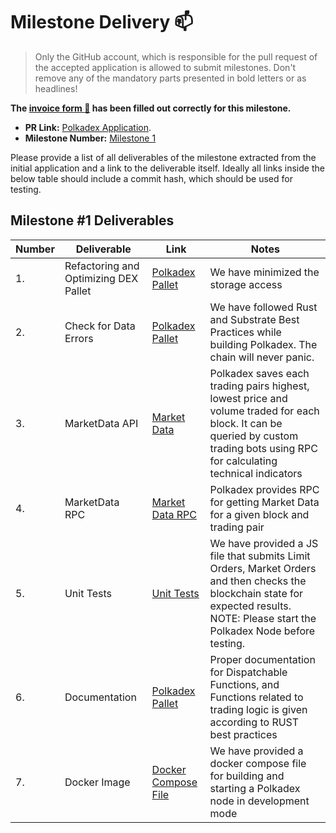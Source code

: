 # Milestone Delivery :mailbox:

> Only the GitHub account, which is responsible for the pull request of the accepted application is allowed to submit milestones. Don't remove any of the mandatory parts presented in bold letters or as headlines!

**The [invoice form :pencil:](https://forms.gle/8Wx7nxtq8fKrsuEz8) has been filled out correctly for this milestone.**

- **PR Link:** [Polkadex Application](https://github.com/w3f/Open-Grants-Program/pull/50).
- **Milestone Number:** [Milestone 1](https://github.com/w3f/Open-Grants-Program/blob/master/applications/polkadex.md#milestone-1----optimize-trading-algorithm--check-for-data-errors)

Please provide a list of all deliverables of the milestone extracted from the initial application and a link to the deliverable itself. Ideally all links inside the below table should include a commit hash, which should be used for testing.

## Milestone #1 Deliverables

| Number | Deliverable                           | Link                                                                                                                                                | Notes                                                                                                                                                                               |
| ------ | ------------------------------------- | --------------------------------------------------------------------------------------------------------------------------------------------------- | ----------------------------------------------------------------------------------------------------------------------------------------------------------------------------------- |
| 1.     | Refactoring and Optimizing DEX Pallet | [Polkadex Pallet](https://github.com/Polkadex-Substrate/Polkadex/blob/17f5d0faa079b1fadc44c24b784d430eaf8b037c/pallets/polkadex/src/lib.rs)         | We have minimized the storage access                                                                                                                                                |
| 2.     | Check for Data Errors                 | [Polkadex Pallet](https://github.com/Polkadex-Substrate/Polkadex/blob/17f5d0faa079b1fadc44c24b784d430eaf8b037c/pallets/polkadex/src/lib.rs)         | We have followed Rust and Substrate Best Practices while building Polkadex. The chain will never panic.                                                                             |
| 3.     | MarketData API                        | [Market Data](https://github.com/Polkadex-Substrate/Polkadex/blob/17f5d0faa079b1fadc44c24b784d430eaf8b037c/pallets/polkadex/src/lib.rs#L113)        | Polkadex saves each trading pairs highest, lowest price and volume traded for each block. It can be queried by custom trading bots using RPC for calculating technical indicators   |
| 4.     | MarketData RPC                        | [Market Data RPC](https://github.com/Polkadex-Substrate/Polkadex/blob/17f5d0faa079b1fadc44c24b784d430eaf8b037c/pallets/polkadex/rpc/src/lib.rs#L33) | Polkadex provides RPC for getting Market Data for a given block and trading pair                                                                                                    |
| 5.     | Unit Tests                            | [Unit Tests](https://github.com/Polkadex-Substrate/Polkadex/blob/17f5d0faa079b1fadc44c24b784d430eaf8b037c/tests/engine-tests/basic-tests.js)        | We have provided a JS file that submits Limit Orders, Market Orders and then checks the blockchain state for expected results. NOTE: Please start the Polkadex Node before testing. |
| 6.     | Documentation                         | [Polkadex Pallet](https://github.com/Polkadex-Substrate/Polkadex/blob/17f5d0faa079b1fadc44c24b784d430eaf8b037c/pallets/polkadex/src/lib.rs#L128)    | Proper documentation for Dispatchable Functions, and Functions related to trading logic is given according to RUST best practices                                                   |
| 7.     | Docker Image                          | [Docker Compose File](https://github.com/Polkadex-Substrate/Polkadex/blob/17f5d0faa079b1fadc44c24b784d430eaf8b037c/docker-compose.yml)              | We have provided a docker compose file for building and starting a Polkadex node in development mode                                                                                |
